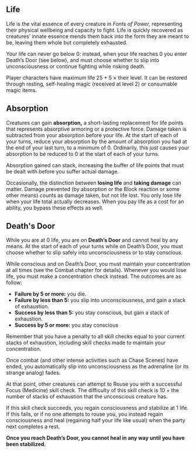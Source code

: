 ## Life
Life is the vital essence of every creature in *Fonts of Power,* representing their physical wellbeing and capacity to fight. Life is quickly recovered as creatures’ innate essence mends them back into the form they are meant to be, leaving them whole but completely exhausted.

Your life can never go below 0: instead, when your life reaches 0 you enter Death’s Door (see below), and must choose whether to slip into unconsciousness or continue fighting while risking death.

Player characters have maximum life 25 + 5 × their level. It can be restored through resting, self-healing magic (received at level 2) or consumable magic items.

## Absorption
Creatures can gain **absorption,** a short-lasting replacement for life points that represents absorptive armoring or a protective force. Damage taken is subtracted from your absorption before your life. At the start of each of your turns, reduce your absorption by the amount of absorption you had at the end of your last turn, to a minimum of 0. Ordinarily, this just causes your absorption to be reduced to 0 at the start of each of your turns.

Absorption gained can stack, increasing the buffer of life points that must be dealt with before you suffer actual damage.

Occasionally, the distinction between **losing life** and **taking damage** can matter. Damage prevented (by absorption or the Block reaction or some other means) counts as damage taken, but not life lost. You only lose life when your life total actually decreases. When you pay life as a cost for an ability, you bypass these effects as well.

## Death's Door
While you are at 0 life, you are on **Death’s Door** and cannot heal by any means.  At the start of each of your turns while on Death’s Door, you must choose whether to slip safely into unconsciousness or to stay conscious.

While conscious and on Death’s Door, you must maintain your concentration at all times (see the Combat chapter for details). Whenever you would lose life, you must make a concentration check instead. The outcomes are as follow:
* **Failure by 5 or more:** you die.
* **Failure by less than 5:** you slip into unconsciousness, and gain a stack of exhaustion.
* **Success by less than 5:** you stay conscious, but gain a stack of exhaustion.
* **Success by 5 or more:** you stay conscious

Remember that you have a penalty to all skill checks equal to your current stacks of exhaustion, including skill checks made to maintain your concentration.


Once combat (and other intense activities such as Chase Scenes) have ended, you automatically slip into unconsciousness as the adrenaline (or its strange analog) fades. 

At that point, other creatures can attempt to Rouse you with a successful Focus (Medicine) skill check. The difficulty of this skill check is 10 + the number of stacks of exhaustion that the unconscious creature has.

If this skill check succeeds, you regain consciousness and stabilize at 1 life. If this fails, or if no one attempts to rouse you, you instead regain consciousness and heal (regaining half your life like usual) when the party next completes a rest.

**Once you reach Death’s Door, you cannot heal in any way until you have been stabilized.**
